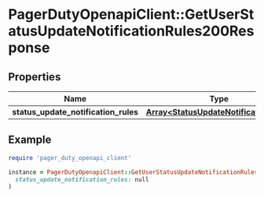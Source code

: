 # PagerDutyOpenapiClient::GetUserStatusUpdateNotificationRules200Response

## Properties

| Name | Type | Description | Notes |
| ---- | ---- | ----------- | ----- |
| **status_update_notification_rules** | [**Array&lt;StatusUpdateNotificationRule&gt;**](StatusUpdateNotificationRule.md) |  |  |

## Example

```ruby
require 'pager_duty_openapi_client'

instance = PagerDutyOpenapiClient::GetUserStatusUpdateNotificationRules200Response.new(
  status_update_notification_rules: null
)
```

